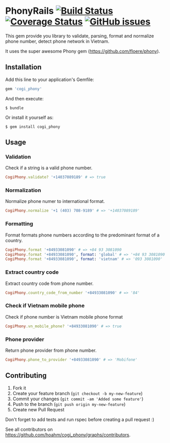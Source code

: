 # PhonyRails [![Build Status](https://travis-ci.org/hoahm/cogi_phony.svg?branch=master)](https://travis-ci.org/hoahm/cogi_phony) [![Coverage Status](https://coveralls.io/repos/hoahm/cogi_phony/badge.svg)](https://coveralls.io/r/hoahm/cogi_phony) [![GitHub issues](https://img.shields.io/github/issues/hoahm/cogi_phony.svg)](https://github.com/hoahm/cogi_phony/issues)

This gem provide you library to validate, parsing, format and normalize phone number, detect phone network in Vietnam.

It uses the super awesome Phony gem (https://github.com/floere/phony).

## Installation

Add this line to your application's Gemfile:

```ruby
gem 'cogi_phony'
```

And then execute:

```
$ bundle
```

Or install it yourself as:

```
$ gem install cogi_phony
```

## Usage

### Validation

Check if a string is a valid phone number.

```ruby
CogiPhony.validate? '+14037089189' # => true
```


### Normalization

Normalize phone numer to international format.

```ruby
CogiPhony.normalize '+1 (403) 708-9189' # => '+14037089189'
```

### Formatting

Format formats phone numbers according to the predominant format of a country. 

```ruby
CogiPhony.format '+84933081090' # => +84 93 3081090
CogiPhony.format '+84933081090', format: 'global' # => '+84 93 3081090'
CogiPhony.format '+84933081090', format: 'vietnam' # => '093 3081090'
```

### Extract country code

Extract country code from phone number.

```ruby
CogiPhony.country_code_from_number '+84933081090' # => '84'
```


### Check if Vietnam mobile phone

Check if phone number is Vietnam mobile phone format

```ruby
CogiPhony.vn_mobile_phone? '+84933081090' # => true
```


### Phone provider

Return phone provider from phone number.

```ruby
CogiPhony.phone_to_provider '+84933081090' # => 'Mobifone'
```

## Contributing

1. Fork it
2. Create your feature branch (`git checkout -b my-new-feature`)
3. Commit your changes (`git commit -am 'Added some feature'`)
4. Push to the branch (`git push origin my-new-feature`)
5. Create new Pull Request

Don't forget to add tests and run rspec before creating a pull request :)

See all contributors on https://github.com/hoahm/cogi_phony/graphs/contributors.
